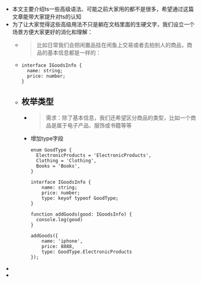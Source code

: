- 本文主要介绍ts一些高级语法、可能之前大家用的都不是很多，希望通过这篇文章能带大家提升对ts的认知
- 为了让大家觉得这些高级用法不只是躺在文档里面的生硬文字，我们设立一个场景方便大家更好的消化和理解：
	- > 比如日常我们会把闲置品挂在闲鱼上交易或者去拍别人的商品，商品的基本信息都是一样的：
	- ```
	  interface IGoodsInfo {
	  	name: string;
	  	price: number;
	  }
	  ```
	- ## 枚举类型
		- > 需求：除了基本信息，我们还希望区分商品的类型，比如一个商品是属于电子产品、服饰或书籍等等
		- 增加type字段
		  ```
		  enum GoodType {
		  	ElectronicProducts = 'ElectronicProducts',
		  	Clothing = 'Clothing',
		  	Books = 'Books',
		  }
		  
		  interface IGoodsInfo {
		      name: string;
		      price: number;
		      type: keyof typeof GoodType;
		  }
		  
		  function addGoods(good: IGoodsInfo) {
		  	console.log(good)
		  }
		  
		  addGoods({ 
		      name: 'iphone',
		      price: 8888,
		      type: GoodType.ElectronicProducts
		  });
		  
		  ```
-
-